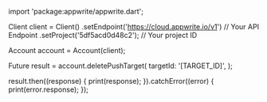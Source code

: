 import 'package:appwrite/appwrite.dart';

Client client = Client()
  .setEndpoint('https://cloud.appwrite.io/v1') // Your API Endpoint
  .setProject('5df5acd0d48c2'); // Your project ID

Account account = Account(client);

Future result = account.deletePushTarget(
  targetId: '[TARGET_ID]',
);

result.then((response) {
  print(response);
}).catchError((error) {
  print(error.response);
});

